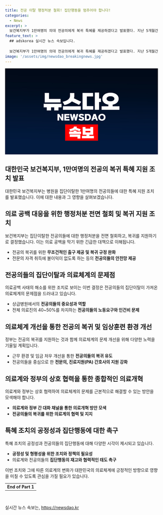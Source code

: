```yaml
---
title: 전공 이탈 행정처분 철회! 집단행동을 멈추어야 합니다!
categories:
  - News
excerpt: >
  보건복지부가 1만여명의 의대 전공의에게 복귀 특혜를 제공하겠다고 발표했다. 지난 5개월간 지속된 의료공백 사태를 해결하기 위한 조치로, 이들에게 행정처분을 받지 않고 복귀 및 자격 취득에 불이익을 주지 않으며 상급병원은 복귀 여부를 확인한다. 하지만 이에 대한 정부의 결정이 논란을 빚고 있으며 의료계와 공정성을 촉구하는 목소리가 나오고 있다. 전공의의 집단이탈은 의료공백 사태를 야기하고, 정부가 의료개혁에 손을 놓고 있는 상황이라는 비판도 나온다. 이에 대한 행정처분 전면 철회와 함께, 전공의들이 복귀하고 의료개혁에 참여하도록 하는 방안이 필요하다는 지적이 제기되고 있다.
feature_text: >
  ## adskorea 실시간 뉴스 속보입니다.

  보건복지부가 1만여명의 의대 전공의에게 복귀 특혜를 제공하겠다고 발표했다. 지난 5개월간 지속된 의료공백 사태를 해결하기 위한 조치로, 이들에게 행정처분을 받지 않고 복귀 및 자격 취득에 불이익을 주지 않으며 상급병원은 복귀 여부를 확인한다. 하지만 이에 대한 정부의 결정이 논란을 빚고 있으며 의료계와 공정성을 촉구하는 목소리가 나오고 있다. 전공의의 집단이탈은 의료공백 사태를 야기하고, 정부가 의료개혁에 손을 놓고 있는 상황이라는 비판도 나온다. 이에 대한 행정처분 전면 철회와 함께, 전공의들이 복귀하고 의료개혁에 참여하도록 하는 방안이 필요하다는 지적이 제기되고 있다.
image: '/assets/img/newsdao_breakingnews.jpg'
---
```


<p><img src="/assets/img/newsdao_breakingnews.jpg" alt="adskorea 속보" /></p>

<h2 data-ke-size="size26">대한민국 보건복지부, 1만여명의 전공의 복귀 특혜 지원 조치 발표</h2>

<p data-ke-size="size16">대한민국 보건복지부는 병원을 집단이탈한 1만여명의 전공의들에 대한 특혜 지원 조치를 발표했습니다. 이에 대한 내용과 그 영향을 살펴보겠습니다.</p>

<h2 data-ke-size="size26">의료 공백 대응을 위한 행정처분 전면 철회 및 복귀 지원 조치</h2>

<p data-ke-size="size16">보건복지부는 집단이탈한 전공의들에 대한 행정처분을 전면 철회하고, 복귀를 지원하기로 결정했습니다. 이는 의료 공백을 막기 위한 긴급한 대책으로 이해됩니다.</p>

<ul>
  <li>전공의 복귀를 위한 <b>무조건적인 출구 제공 및 복귀 규정 완화</b></li>
  <li>전문의 자격 취득에 불이익이 없도록 하는 등의 <b>전공의들의 안전망 제공</b></li>
</ul>

<h2 data-ke-size="size26">전공의들의 집단이탈과 의료체계의 문제점</h2>

<p data-ke-size="size16">의료공백 사태의 해소를 위한 조치로 보이는 이번 결정은 전공의들의 집단이탈이 가져온 의료체계의 문제점을 드러내고 있습니다.</p>

<ul>
  <li>상급병원에서의 <b>전공의들의 중요성과 역할</b></li>
  <li>전체 의료진의 40~50%를 차지하는 <b>전공의들의 노동요구와 인건비 문제</b></li>
</ul>

<h2 data-ke-size="size26">의료체계 개선을 통한 전공의 복귀 및 임상훈련 환경 개선</h2>

<p data-ke-size="size16">정부는 전공의 복귀를 지원하는 것과 함께 의료체계의 문제 개선을 위해 다양한 노력을 기울일 계획입니다.</p>

<ul>
  <li>근무 환경 및 임금 처우 개선을 통한 <b>전공의들의 복귀 유도</b></li>
  <li>전공의들을 중심으로 한 <b>전문의, 진료지원(PA) 간호사의 지원 강화</b></li>
</ul>

<h2 data-ke-size="size26">의료계와 정부의 상호 협력을 통한 종합적인 의료개혁</h2>

<p data-ke-size="size16">의료계와 정부는 상호 협력하여 의료체계의 문제를 근본적으로 해결할 수 있는 방안을 모색해야 합니다.</p>

<ul>
  <li><b>의료계와 정부 간 대화 채널을 통한 의료개혁 방안 모색</b></li>
  <li><b>전공의들의 복귀를 위한 의료계의 협력 및 지지</b></li>
</ul>

<h2 data-ke-size="size26">특혜 조치의 공정성과 집단행동에 대한 촉구</h2>

<p data-ke-size="size16">특혜 조치의 공정성과 전공의들의 집단행동에 대해 다양한 시각이 제시되고 있습니다.</p>

<ul>
  <li><b>공정성 및 형평성을 위한 조치와 정책의 필요성</b></li>
  <li>의료계와 전공의들의 <b>집단행동의 재고와 협력적인 태도 촉구</b></li>
</ul>

<p data-ke-size="size16">이번 조치와 그에 따른 의료계의 변화가 대한민국의 의료체계에 긍정적인 방향으로 영향을 미칠 수 있도록 관심을 가질 필요가 있습니다.</p>

<table>
  <tbody>
    <tr>
      <td style="text-align: center; height: 17px;"><b>End of Part 1</b></td>
    </tr>
  </tbody>
</table>

<p data-ke-size="size16">&nbsp;</p>
실시간 뉴스 속보는, <a href="https://newsdao.kr" rel="dofollow">https://newsdao.kr</a>


